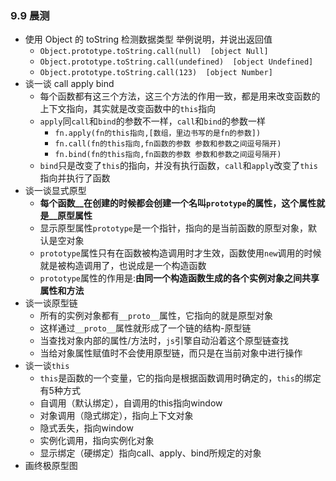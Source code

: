 ### 9.9 晨测

- 使用 Object 的 toString 检测数据类型 举例说明，并说出返回值
  - `Object.prototype.toString.call(null)  [object Null]`
  - `Object.prototype.toString.call(undefined)  [object Undefined]`
  - `Object.prototype.toString.call(123)  [object Number]`
- 谈一谈 call apply bind
  - 每个函数都有这三个方法，这三个方法的作用一致，都是用来改变函数的上下文指向，其实就是改变函数中的`this`指向
  - `apply`同`call`和`bind`的参数不一样，`call`和`bind`的参数一样
    - `fn.apply(fn的this指向,[数组，里边书写的是fn的参数])`
    - `fn.call(fn的this指向,fn函数的参数 参数和参数之间逗号隔开)`
    - `fn.bind(fn的this指向,fn函数的参数 参数和参数之间逗号隔开)` 
  - `bind`只是改变了`this`的指向，并没有执行函数，`call`和`apply`改变了`this`指向并执行了函数
- 谈一谈显式原型
  - __每个函数__在创建的时候都会创建一个名叫`prototype`的属性，这个属性就是__原型属性__
  - 显示原型属性`prototype`是一个指针，指向的是当前函数的原型对象，默认是空对象
  - `prototype`属性只有在函数被构造调用时才生效，函数使用`new`调用的时候就是被构造调用了，也说成是一个构造函数
  - `prototype`属性的作用是:__由同一个构造函数生成的各个实例对象之间共享属性和方法__
- 谈一谈原型链
  - 所有的实例对象都有`__proto__`属性，它指向的就是原型对象
  - 这样通过`__proto__`属性就形成了一个链的结构-原型链
  - 当查找对象内部的属性/方法时，`js`引擎自动沿着这个原型链查找
  - 当给对象属性赋值时不会使用原型链，而只是在当前对象中进行操作
- 谈一谈`this`
  - `this`是函数的一个变量，它的指向是根据函数调用时确定的，`this`的绑定有5种方式
  - 自调用（默认绑定），自调用的this指向window
  - 对象调用（隐式绑定），指向上下文对象
  - 隐式丢失，指向window
  - 实例化调用，指向实例化对象
  - 显示绑定（硬绑定）指向call、apply、bind所规定的对象
- 画终极原型图
